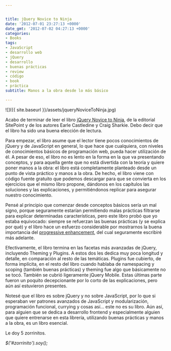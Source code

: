 ```yaml
---


title: jQuery Novice to Ninja
date: '2012-07-01 23:27:13 +0000'
date_gmt: '2012-07-02 04:27:13 +0000'
categories:
- Books
tags:
- JavaScript
- desarrollo web
- jQuery
- desarrollo
- buenas prácticas
- review
- código
- book
- práctica
subtitle: Manos a la obra desde lo más básico

---
```



![]({{ site.baseurl }}/assets/jqueryNoviceToNinja.jpg)

Acabo de terminar de leer el libro [jQuery Novice to Ninja](http://www.sitepoint.com/books/jquery1/), de la editorial SitePoint y de los autores Earle Castledine y Craig Sharkie. Debo decir que el libro ha sido una buena elección de lectura.

Para empezar, el libro asume que el lector tiene pocos conocimientos de jQuery y de JavaScript en general, lo que hace que cualquiera, con niveles de conocimientos básicos de programación web, pueda hacer utilización de él. A pesar de eso, el libro no es lento en la forma en la que va presentando conceptos, y para aquella gente que no está divertida con la teoría y quiere poner manos a la obra: el libro está completamente planteado desde un punto de vista práctico y manos a la obra. De hecho, el libro viene con código fuente gratuito que podemos descargar para que se convierta en los ejercicios que el mismo libro propone, dándonos en los capítulos las soluciones y las explicaciones, y permitiéndonos replicar para asegurar nuestro conocimiento.

Pensé al principio que comenzar desde conceptos básicos sería un mal signo, porque seguramente estarían permitiendo malas prácticas filtrarse para explicar determinadas características, pero este libro probó que yo estaba equivocado: siempre se refuerzan las buenas prácticas (y se explica por qué) y el libro hace un esfuerzo considerable por mostrarnos la buena importancia del <a title="Wikipedia" href="http://en.wikipedia.org/wiki/Progressive_enhancement">progressive enhancement</a>, del cual seguramente escribiré más adelante.

Efectivamente, el libro termina en las facetas más avanzadas de jQuery, incluyendo Theming y Plugins. A estos dos les dedica muy poca longitud y detalle, en comparación al resto de las temáticas. Plugins fue cubierto, de forma implícita, en el resto del libro cuando hablaba de namespacing y scoping (también buenas prácticas) y theming fue algo que básicamente no se tocó. También se cubrió ligeramente jQuery Mobile. Estas últimas parte fueron un poquito decepcionante por lo corto de las explicaciones, pero aún así estuvieron presentes.

Notesé que el libro es sobre jQuery y no sobre JavaScript, por lo que si esperaban ver patrones avanzados de JavaScript y modularización, programación funcional, currying y cosas así... este no es su libro. Aún así, para alguien que se dedica a desarrollo frontend y especialmente alguien que quiere entrenarse en esta librería, utilizando buenas prácticas y manos a la obra, es un libro esencial.

Le doy 5 zorrinitos.

_$('#zorrinito').soy();_

